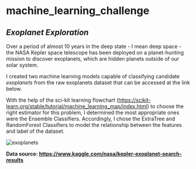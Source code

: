# machine_learning_challenge
## *Exoplanet Exploration*

Over a period of almost 10 years in the deep state - I mean deep space - the NASA Kepler space telescope has been deployed on a planet-hunting mission to discover exoplanets, which are hidden planets outside of our solar system.

I created two machine learning models capable of classifying candidate *exoplanets* from the raw exoplanets dataset that can be accessed at the link below. 

With the help of the sci-kit learning flowchart (https://scikit-learn.org/stable/tutorial/machine_learning_map/index.html) to choose the right estimator for this problem, I determined the most appropriate ones were the Ensemble Classifiers. Accordingly, I chose the ExtraTree and RandomForest Classifiers to model the relationship between the features and label of the dataset.

![exoplanets](https://user-images.githubusercontent.com/54033512/73578769-18a3aa00-4446-11ea-8af8-9ab9b488363d.jpg)

**Data source: https://www.kaggle.com/nasa/kepler-exoplanet-search-results**

